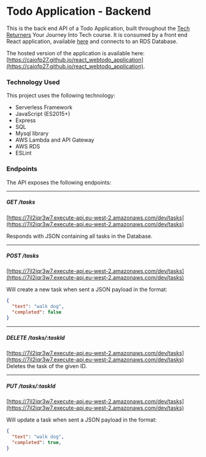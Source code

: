 # Todo Application - Backend

This is the back end API of a Todo Application, built throughout the [Tech Returners](https://techreturners.com) Your Journey Into Tech course. It is consumed by a front end React application, available [here](https://github.com/caiofp27/webtodo_application_backend) and connects to an RDS Database.

The hosted version of the application is available here: [https://caiofp27.github.io/react_webtodo_application](https://caiofp27.github.io/react_webtodo_application).

### Technology Used

This project uses the following technology:

- Serverless Framework
- JavaScript (ES2015+)
- Express
- SQL
- Mysql library
- AWS Lambda and API Gateway
- AWS RDS
- ESLint

### Endpoints

The API exposes the following endpoints:

---

##### GET /tasks

[https://7il2iqr3w7.execute-api.eu-west-2.amazonaws.com/dev/tasks](https://7il2iqr3w7.execute-api.eu-west-2.amazonaws.com/dev/tasks)

Responds with JSON containing all tasks in the Database.

---

##### POST /tasks

[https://7il2iqr3w7.execute-api.eu-west-2.amazonaws.com/dev/tasks](https://7il2iqr3w7.execute-api.eu-west-2.amazonaws.com/dev/tasks)

Will create a new task when sent a JSON payload in the format:

```json
{
  "text": "walk dog",
  "completed": false
}
```

---

##### DELETE /tasks/:taskId

[https://7il2iqr3w7.execute-api.eu-west-2.amazonaws.com/dev/tasks](https://7il2iqr3w7.execute-api.eu-west-2.amazonaws.com/dev/tasks)
Deletes the task of the given ID.

---

##### PUT /tasks/:taskId

[https://7il2iqr3w7.execute-api.eu-west-2.amazonaws.com/dev/tasks](https://7il2iqr3w7.execute-api.eu-west-2.amazonaws.com/dev/tasks)

Will update a task when sent a JSON payload in the format:

```json
{
  "text": "walk dog",
  "completed": true,
}
```

